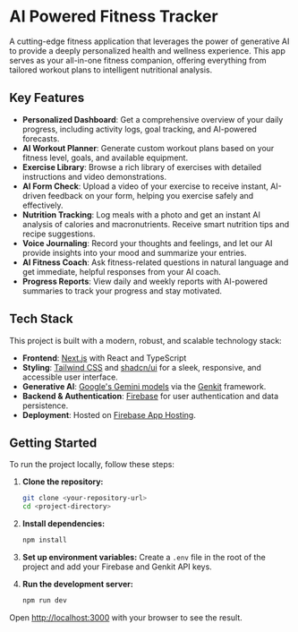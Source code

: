 # AI Powered Fitness Tracker

A cutting-edge fitness application that leverages the power of generative AI to provide a deeply personalized health and wellness experience. This app serves as your all-in-one fitness companion, offering everything from tailored workout plans to intelligent nutritional analysis.

## Key Features

- **Personalized Dashboard**: Get a comprehensive overview of your daily progress, including activity logs, goal tracking, and AI-powered forecasts.
- **AI Workout Planner**: Generate custom workout plans based on your fitness level, goals, and available equipment.
- **Exercise Library**: Browse a rich library of exercises with detailed instructions and video demonstrations.
- **AI Form Check**: Upload a video of your exercise to receive instant, AI-driven feedback on your form, helping you exercise safely and effectively.
- **Nutrition Tracking**: Log meals with a photo and get an instant AI analysis of calories and macronutrients. Receive smart nutrition tips and recipe suggestions.
- **Voice Journaling**: Record your thoughts and feelings, and let our AI provide insights into your mood and summarize your entries.
- **AI Fitness Coach**: Ask fitness-related questions in natural language and get immediate, helpful responses from your AI coach.
- **Progress Reports**: View daily and weekly reports with AI-powered summaries to track your progress and stay motivated.

## Tech Stack

This project is built with a modern, robust, and scalable technology stack:

- **Frontend**: [Next.js](https://nextjs.org/) with React and TypeScript
- **Styling**: [Tailwind CSS](https://tailwindcss.com/) and [shadcn/ui](https://ui.shadcn.com/) for a sleek, responsive, and accessible user interface.
- **Generative AI**: [Google's Gemini models](https://deepmind.google/technologies/gemini/) via the [Genkit](https://firebase.google.com/docs/genkit) framework.
- **Backend & Authentication**: [Firebase](https://firebase.google.com/) for user authentication and data persistence.
- **Deployment**: Hosted on [Firebase App Hosting](https://firebase.google.com/docs/app-hosting).

## Getting Started

To run the project locally, follow these steps:

1.  **Clone the repository:**
    ```bash
    git clone <your-repository-url>
    cd <project-directory>
    ```

2.  **Install dependencies:**
    ```bash
    npm install
    ```

3.  **Set up environment variables:**
    Create a `.env` file in the root of the project and add your Firebase and Genkit API keys.

4.  **Run the development server:**
    ```bash
    npm run dev
    ```

Open [http://localhost:3000](http://localhost:3000) with your browser to see the result.
